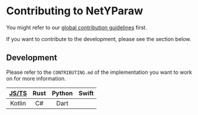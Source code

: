 # Contributing to NetYParaw

You might refer to our [global contribution guidelines](https://github.com/LiterateInk/.github/blob/main/CONTRIBUTING.md) first.

If you want to contribute to the development, please see the section below.

## Development

Please refer to the `CONTRIBUTING.md` of the implementation you want to work on for more information.

| [JS/TS](https://github.com/LiterateInk/Pawnote/blob/js/CONTRIBUTING.md) | Rust |                                 Python                                  | Swift |
| :---:  |:----------------------------------------------------------------------:|:-----------------------------------------------------------------------:| :---: |
| Kotlin |                                   C#                                   | Dart |       |